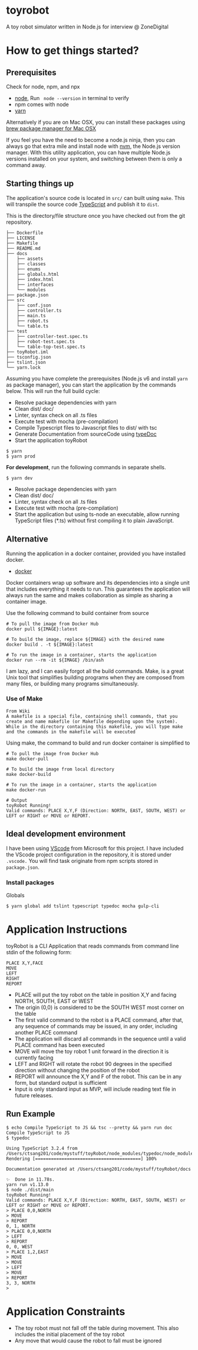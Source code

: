 # toyrobot
A toy robot simulator written in Node.js for interview @ ZoneDigital

# How to get things started?

## Prerequisites
Check for node, npm, and npx

- [node](https://nodejs.org/en/), Run ` node --version` in terminal to verify
- npm comes with node
- [yarn](https://yarnpkg.com/en/docs/install#mac-stable)

Alternatively if you are on Mac OSX, you can install these packages using [brew package manager for Mac OSX](https://brew.sh/) 

If you feel you have the need to become a node.js ninja, then you can always go that extra mile and install node with [nvm](https://github.com/creationix/nvm/blob/master/README.md), the Node.js version manager. With this utility application, you can have multiple Node.js versions installed on your system, and switching between them is only a command away. 

## Starting things up

The application's source code is located in `src/` can built using `make`. This will transpile the source code [TypeScript](https://www.typescriptlang.org/docs/home.html) and publish it to `dist`.

This is the directory/file structure once you have checked out from the git repository.
```shell
├── Dockerfile
├── LICENSE
├── Makefile
├── README.md
├── docs
│   ├── assets
│   ├── classes
│   ├── enums
│   ├── globals.html
│   ├── index.html
│   ├── interfaces
│   └── modules
├── package.json
├── src
│   ├── conf.json
│   ├── controller.ts
│   ├── main.ts
│   ├── robot.ts
│   └── table.ts
├── test
│   ├── controller-test.spec.ts
│   ├── robot-test.spec.ts
│   └── table-top-test.spec.ts
├── toyRobot.iml
├── tsconfig.json
├── tslint.json
└── yarn.lock
```

Assuming you have complete the prerequisites (Node.js v6 and install `yarn` as package manager), you can start the application by the commands below.
This will run the full build cycle:
- Resolve package dependencies with yarn
- Clean dist/ doc/
- Linter, syntax check on all .ts files
- Execute test with mocha (pre-compilation)
- Compile Typescript files to Javascript files to dist/ with tsc
- Generate Documentation from sourceCode using [typeDoc](https://typedoc.org/) 
- Start the application toyRobot

```shell
$ yarn
$ yarn prod
```

**For development**, run the following commands in separate shells.

```shell
$ yarn dev
```
- Resolve package dependencies with yarn
- Clean dist/ doc/
- Linter, syntax check on all .ts files
- Execute test with mocha (pre-compilation)
- Start the application but using ts-node an executable, allow running TypeScript files (*.ts) without first compiling it to plain JavaScript.

## Alternative

Running the application in a docker container, provided you have installed docker.
- [docker](https://www.docker.com/get-started)

Docker containers wrap up software and its dependencies into a single unit that includes everything it needs to run. This guarantees the application will always run the same and makes collaboration as simple as sharing a container image.

Use the following command to build container from source
``` shell
# To pull the image from Docker Hub
docker pull ${IMAGE}:latest

# To build the image, replace ${IMAGE} with the desired name 
docker build . -t ${IMAGE}:latest

# To run the image in a container, starts the application
docker run --rm -it ${IMAGE} /bin/ash
```

I am lazy, and I can easily forgot all the build commands. Make, is a great Unix tool that simplifies building programs when they are composed from many files, or building many programs simultaneously. 

### Use of Make

```
From Wiki
A makefile is a special file, containing shell commands, that you create and name makefile (or Makefile depending upon the system). While in the directory containing this makefile, you will type make and the commands in the makefile will be executed
```

Using make, the command to build and run docker container is simplified to
``` shell
# To pull the image from Docker Hub
make docker-pull 

# To build the image from local directory
make docker-build

# To run the image in a container, starts the application
make docker-run

# Output
toyRobot Running!
Valid commands: PLACE X,Y,F (Direction: NORTH, EAST, SOUTH, WEST) or LEFT or RIGHT or MOVE or REPORT.
```



## Ideal development environment

I have been using [VScode](https://code.visualstudio.com/download) from Microsoft for this project. I have included the VScode project configuration in the repository, it is stored under `.vscode.` You will find task originate from npm scripts stored in `package.json`. 


### Install packages

Globals
```
$ yarn global add tslint typescript typedoc mocha gulp-cli
```

# Application Instructions
toyRobot is a CLI Application that reads commands from command line stdin of the following form:
```shell
PLACE X,Y,FACE
MOVE
LEFT
RIGHT
REPORT
```
-	PLACE will put the toy robot on the table in position X,Y and facing NORTH, SOUTH, EAST or WEST
-	The origin (0,0) is considered to be the SOUTH WEST most corner on the table
-	The first valid command to the robot is a PLACE command, after that, any sequence of commands may be issued, in any order, including another PLACE command
-	The application will discard all commands in the sequence until a valid PLACE command has been executed
-	MOVE will move the toy robot 1 unit forward in the direction it is currently facing
-	LEFT and RIGHT will rotate the robot 90 degrees in the specified direction without changing the position of the robot
-	REPORT will announce the X,Y and F of the robot. This can be in any form, but standard output is sufficient
-	Input is only standard input as MVP, will include reading text file in future releases.

## Run Example
```shell
$ echo Compile TypeScript to JS && tsc --pretty && yarn run doc
Compile TypeScript to JS
$ typedoc

Using TypeScript 3.2.4 from /Users/ctsang201/code/mystuff/toyRobot/node_modules/typedoc/node_modules/typescript/lib
Rendering [========================================] 100%

Documentation generated at /Users/ctsang201/code/mystuff/toyRobot/docs

✨  Done in 11.78s.
yarn run v1.13.0
$ node ./dist/main
toyRobot Running!
Valid commands: PLACE X,Y,F (Direction: NORTH, EAST, SOUTH, WEST) or LEFT or RIGHT or MOVE or REPORT.
> PLACE 0,0,NORTH
> MOVE
> REPORT
0, 1, NORTH
> PLACE 0,0,NORTH
> LEFT
> REPORT
0, 0, WEST
> PLACE 1,2,EAST
> MOVE
> MOVE
> LEFT
> MOVE
> REPORT
3, 3, NORTH
> 
```

# Application Constraints
-	The toy robot must not fall off the table during movement. This also includes the initial placement of the toy robot
-	Any move that would cause the robot to fall must be ignored
 




